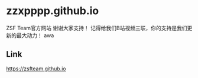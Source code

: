 # zzxpppp.github.io
ZSF Team官方网站
谢谢大家支持！
记得给我们B站视频三联，你的支持是我们更新的最大动力！
awa
## Link
https://zsfteam.github.io
